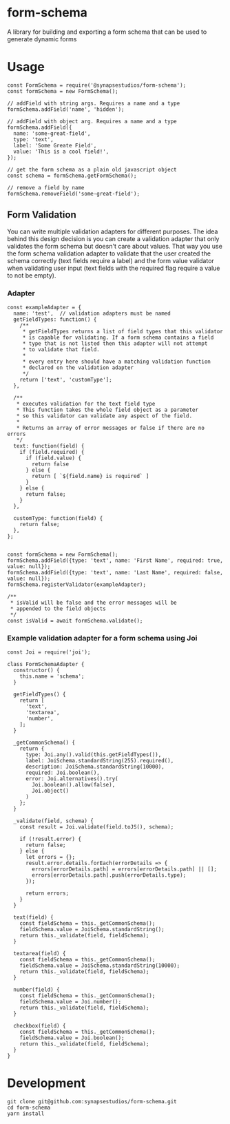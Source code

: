 # form-schema
A library for building and exporting a form schema that can be used to generate dynamic forms

# Usage

```
const FormSchema = require('@synapsestudios/form-schema');
const formSchema = new FormSchema();

// addField with string args. Requires a name and a type
formSchema.addField('name', 'hidden');

// addField with object arg. Requires a name and a type
formSchema.addField({
  name: 'some-great-field',
  type: 'text',
  label: 'Some Greate Field',
  value: 'This is a cool field!',
});

// get the form schema as a plain old javascript object
const schema = formSchema.getFormSchema();

// remove a field by name
formSchema.removeField('some-great-field');
```

## Form Validation

You can write multiple validation adapters for different purposes. The idea behind this design
decision is you can create a validation adapter that only validates the form schema but doesn't
care about values. That way you use the form schema validation adapter to validate that the
user created the schema correctly (text fields require a label) and the form value validator
when validating user input (text fields with the required flag require a value to not be empty).

### Adapter
```
const exampleAdapter = {
  name: 'test',  // validation adapters must be named
  getFieldTypes: function() {
    /**
     * getFieldTypes returns a list of field types that this validator
     * is capable for validating. If a form schema contains a field
     * type that is not listed then this adapter will not attempt
     * to validate that field.
     *
     * every entry here should have a matching validation function
     * declared on the validation adapter
     */
    return ['text', 'customType'];
  },

  /**
   * executes validation for the text field type
   * This function takes the whole field object as a parameter
   * so this validator can validate any aspect of the field.
   *
   * Returns an array of error messages or false if there are no errors
   */
  text: function(field) {
    if (field.required) {
      if (field.value) {
        return false
      } else {
        return [ `${field.name} is required` ]
      }
    } else {
      return false;
    }
  },

  customType: function(field) {
    return false;
  },
};


const formSchema = new FormSchema();
formSchema.addField({type: 'text', name: 'First Name', required: true, value: null});
formSchema.addField({type: 'text', name: 'Last Name', required: false, value: null});
formSchema.registerValidator(exampleAdapter);

/**
 * isValid will be false and the error messages will be
 * appended to the field objects
 */
const isValid = await formSchema.validate();
```


### Example validation adapter for a form schema using Joi
```
const Joi = require('joi');

class FormSchemaAdapter {
  constructor() {
    this.name = 'schema';
  }

  getFieldTypes() {
    return [
      'text',
      'textarea',
      'number',
    ];
  }

  _getCommonSchema() {
    return {
      type: Joi.any().valid(this.getFieldTypes()),
      label: JoiSchema.standardString(255).required(),
      description: JoiSchema.standardString(10000),
      required: Joi.boolean(),
      error: Joi.alternatives().try(
        Joi.boolean().allow(false),
        Joi.object()
      )
    };
  }

  _validate(field, schema) {
    const result = Joi.validate(field.toJS(), schema);

    if (!result.error) {
      return false;
    } else {
      let errors = {};
      result.error.details.forEach(errorDetails => {
        errors[errorDetails.path] = errors[errorDetails.path] || [];
        errors[errorDetails.path].push(errorDetails.type);
      });

      return errors;
    }
  }

  text(field) {
    const fieldSchema = this._getCommonSchema();
    fieldSchema.value = JoiSchema.standardString();
    return this._validate(field, fieldSchema);
  }

  textarea(field) {
    const fieldSchema = this._getCommonSchema();
    fieldSchema.value = JoiSchema.standardString(10000);
    return this._validate(field, fieldSchema);
  }

  number(field) {
    const fieldSchema = this._getCommonSchema();
    fieldSchema.value = Joi.number();
    return this._validate(field, fieldSchema);
  }

  checkbox(field) {
    const fieldSchema = this._getCommonSchema();
    fieldSchema.value = Joi.boolean();
    return this._validate(field, fieldSchema);
  }
}

```

# Development

```
git clone git@github.com:synapsestudios/form-schema.git
cd form-schema
yarn install
```
